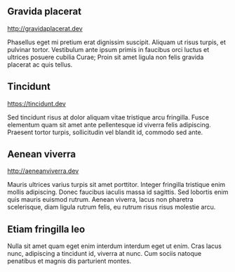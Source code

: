 ## Gravida placerat
http://gravidaplacerat.dev

Phasellus eget mi pretium erat dignissim suscipit. Aliquam ut risus turpis, et pulvinar tortor. Vestibulum ante ipsum primis in faucibus orci luctus et ultrices posuere cubilia Curae; Proin sit amet ligula non felis gravida placerat ac quis tellus.

## Tincidunt
https://tincidunt.dev

Sed tincidunt risus at dolor aliquam vitae tristique arcu fringilla. Fusce elementum quam sit amet ante pellentesque id viverra felis adipiscing. Praesent tortor turpis, sollicitudin vel blandit id, commodo sed ante.

## Aenean viverra
http://aeneanviverra.dev

Mauris ultrices varius turpis sit amet porttitor. Integer fringilla tristique enim mollis adipiscing. Donec faucibus iaculis massa id sagittis. Sed lobortis enim quis mauris euismod rutrum. Aenean viverra, lacus non pharetra scelerisque, diam ligula rutrum felis, eu rutrum risus risus molestie arcu.

## Etiam fringilla leo

Nulla sit amet quam eget enim interdum interdum eget ut enim. Cras lacus nunc, adipiscing a tincidunt id, viverra at nunc. Cum sociis natoque penatibus et magnis dis parturient montes.
